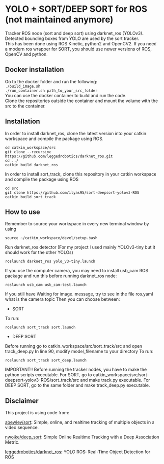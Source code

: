 # YOLO + SORT/DEEP SORT for ROS (not maintained anymore)
Tracker ROS node (sort and deep sort) using darknet_ros (YOLOv3).
Detected bounding boxes from YOLO are used by the sort tracker.  
This has been done using ROS Kinetic, python2 and OpenCV2. If you need a modern ros wrapper for SORT, you should use newer versions of ROS, OpenCV and python.


## Docker installation
Go to the docker folder and run the following:   
```./build_image.sh ```   
```./run_container.sh path_to_your_src_folder```   
You can use the docker container to build and run the code.     
Clone the repositories outside the container and mount the volume with the src to the container.

## Installation
In order to install darknet_ros, clone the latest version into your catkin workspace and compile the package using ROS.

    cd catkin_workspace/src
    git clone --recursive https://github.com/leggedrobotics/darknet_ros.git
    cd ../
    catkin build darknet_ros
In order to install sort_track, clone this repository in your catkin workspace and compile the package using ROS

    cd src
    git clone https://github.com/ilyas95/sort-deepsort-yolov3-ROS
    catkin build sort_track
   
## How to use  
Remember to source your workspace in every new terminal window by using

    source ~/catkin_workspace/devel/setup.bash
Run darknet_ros detector (For my project I used mainly YOLOv3-tiny but it should work for the other YOLOs)
    
    roslaunch darknet_ros yolo_v3-tiny.launch
If you use the computer camera, you may need to install usb_cam ROS package and run this before running darknet_ros node:

    roslaunch usb_cam usb_cam-test.launch
If you still have Waiting for image. message, try to see in the file ros.yaml what is the camera topic
Then you can choose between:
- SORT  


To run:

    roslaunch sort_track sort.launch
    
    
- DEEP SORT


Before running go to catkin_workspace/src/sort_track/src and open track_deep.py
In line 90, modify model_filename to your directory
To run:

    roslaunch sort_track sort_deep.launch
IMPORTANT!! Before running the tracker nodes, you have to make the python scripts executable.
For SORT, go to catkin_workspace/src/sort-deepsort-yolov3-ROS/sort_track/src and make track.py executable.
For DEEP SORT, go to the same folder and make track_deep.py executable.

## Disclaimer

This project is using code from:

[abewley/sort](https://github.com/abewley/sort): Simple, online, and realtime tracking of multiple objects in a video sequence.

[nwojke/deep_sort](https://github.com/nwojke/deep_sort): Simple Online Realtime Tracking with a Deep Association Metric.

[leggedrobotics/darknet_ros](https://github.com/leggedrobotics/darknet_ros): YOLO ROS: Real-Time Object Detection for ROS
